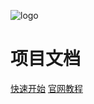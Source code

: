 ![logo](src/assets/_media/icon.svg)

<h1>项目文档</h1>

<p>
	<a href="#/src/demo/01.quickstart/quickstart.md">快速开始</a>
	<a href="https://docsify.js.org/#/zh-cn/quickstart">官网教程</a>
</p> 